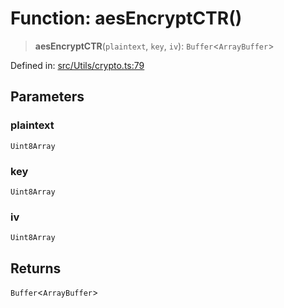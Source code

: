 # Function: aesEncryptCTR()

> **aesEncryptCTR**(`plaintext`, `key`, `iv`): `Buffer`\<`ArrayBuffer`\>

Defined in: [src/Utils/crypto.ts:79](https://github.com/Fokusdotid/Baileys/blob/3623833a320f5e60f370ef835f3de341453290f5/src/Utils/crypto.ts#L79)

## Parameters

### plaintext

`Uint8Array`

### key

`Uint8Array`

### iv

`Uint8Array`

## Returns

`Buffer`\<`ArrayBuffer`\>
